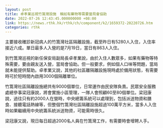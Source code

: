 ```yaml
---
layout: post
title: 卓孝業巡視竹篙灣設施　稱如有藥物等需要當局會協助
date: 2022-07-26 12:43:45.000000000 +08:00
link: https://news.rthk.hk/rthk/ch/component/k2/1659372-20220726.htm
categories: rthk
---
```


主要接收確診新冠病人的竹篙灣社區隔離設施，截至昨日有5280人入住，入住率接近六成。單日最多人入營的是7月19日，當日有863人入住。

到竹篙灣巡視的新任保安局副局長卓孝業說，由於入住人數眾多，如果有藥物等特殊需要，要由親友送入營，當局會協助。但一般要求，例如個人口味等問題，當局就未能提供幫助。卓孝業又說，其他的社區離隔離設施現時處於備用狀態，有需要時可於短時間內啟用3000個隔離單位。

竹篙灣社區隔離設施總共有9000個單位，日常運作由民安隊負責。民眾安全服務處總參事梁冠康說，將會實施小區管理，一隊人會照顧60至80個單位。梁冠康說，過往只有約2000人在營時，中央總籌系統可以處理到，包括派送物資和膳食、接聽電話熱線等，但整個竹篙灣社區隔離設施超過100萬平方米，當多人入住時如果繼續用中央統籌系統派送物資，可能需時很久。

梁冠康又說，現日每日超過2000名人員在竹篙灣工作，有需要時會增聘人手。
